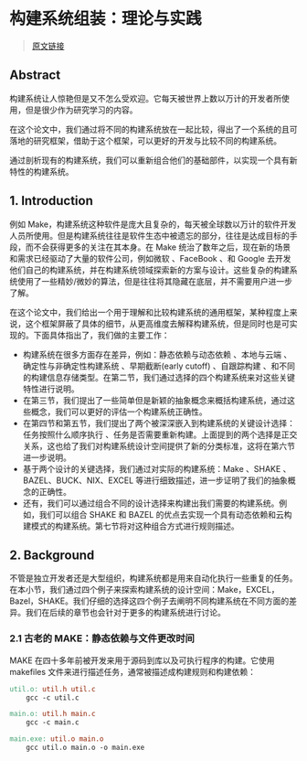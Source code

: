 # 构建系统组装：理论与实践

> [原文链接](https://www.cambridge.org/core/journals/journal-of-functional-programming/article/build-systems-a-la-carte-theory-and-practice/097CE52C750E69BD16B78C318754C7A4)

## Abstract
构建系统让人惊艳但是又不怎么受欢迎。它每天被世界上数以万计的开发者所使用，但是很少作为研究学习的内容。

在这个论文中，我们通过将不同的构建系统放在一起比较，得出了一个系统的且可落地的研究框架，借助于这个框架，可以更好的开发与比较不同的构建系统。

通过剖析现有的构建系统，我们可以重新组合他们的基础部件，以实现一个具有新特性的构建系统。

## 1. Introduction
例如 Make，构建系统这种软件是庞大且复杂的，每天被全球数以万计的软件开发人员所使用。但是构建系统往往是软件生态中被遗忘的部分，往往是达成目标的手段，而不会获得更多的关注在其本身。在 Make 统治了数年之后，现在新的场景和需求已经驱动了大量的软件公司，例如微软 、FaceBook 、和 Google 去开发他们自己的构建系统，并在构建系统领域探索新的方案与设计。这些复杂的构建系统使用了一些精妙/微妙的算法，但是往往将其隐藏在底层，并不需要用户进一步了解。

在这个论文中，我们给出一个用于理解和比较构建系统的通用框架，某种程度上来说，这个框架屏蔽了具体的细节，从更高维度去解释构建系统，但是同时也是可实现的。下面具体指出了，我们做的主要工作：

- 构建系统在很多方面存在差异，例如：静态依赖与动态依赖 、本地与云端 、确定性与非确定性构建系统 、早期截断(early cutoff) 、自跟踪构建 、和不同的构建信息存储类型。在第二节，我们通过选择的四个构建系统来对这些关键特性进行说明。
- 在第三节，我们提出了一些简单但是新颖的抽象概念来概括构建系统，通过这些概念，我们可以更好的评估一个构建系统正确性。
- 在第四节和第五节，我们提出了两个被深深嵌入到构建系统的关键设计选择：任务按照什么顺序执行  、任务是否需要重新构建。上面提到的两个选择是正交关系，这也给了我们对构建系统设计空间提供了新的分类标准，这将在第六节进一步说明。
- 基于两个设计的关键选择，我们通过对实际的构建系统：Make 、SHAKE 、BAZEL、BUCK、NIX、EXCEL 等进行细致描述，进一步证明了我们的抽象概念的正确性。
- 还有，我们可以通过组合不同的设计选择来构建出我们需要的构建系统。例如，我们可以组合 SHAKE 和 BAZEL 的优点去实现一个具有动态依赖和云构建模式的构建系统。第七节将对这种组合方式进行规则描述。

## 2. Background
不管是独立开发者还是大型组织，构建系统都是用来自动化执行一些重复的任务。在本小节，我们通过四个例子来探索构建系统的设计空间：Make，EXCEL，Bazel，SHAKE。我们仔细的选择这四个例子去阐明不同构建系统在不同方面的差异。我们在后续的章节也会针对于更多的构建系统进行讨论。

### 2.1 古老的 MAKE：静态依赖与文件更改时间

MAKE 在四十多年前被开发来用于源码到库以及可执行程序的构建。它使用 makefiles 文件来进行描述任务，通常被描述成构建规则和构建依赖：

```makefile
util.o: util.h util.c
    gcc -c util.c

main.o: util.h main.c
    gcc -c main.c

main.exe: util.o main.o
    gcc util.o main.o -o main.exe
```